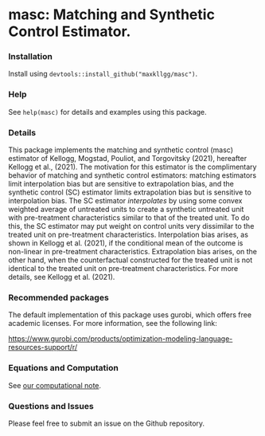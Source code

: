 
 masc: Matching and Synthetic Control Estimator.
========

### Installation

Install using `devtools::install_github("maxkllgg/masc")`. 

### Help

See `help(masc)` for details and examples using this package.

### Details

This package implements the matching and synthetic control (masc) estimator of Kellogg, Mogstad, Pouliot, and Torgovitsky (2021), hereafter Kellogg et al., (2021).
The motivation for this estimator is the complimentary behavior of matching and synthetic control estimators: matching estimators
limit interpolation bias but are sensitive to extrapolation bias, and the synthetic control (SC) estimator limits extrapolation bias
but is sensitive to interpolation bias. The SC estimator *interpolates* by using some convex weighted average of untreated units to
create a synthetic untreated unit with pre-treatment characteristics similar to that of the treated unit. To do this, the SC estimator
may put weight on control units very dissimilar to the treated unit on pre-treatment characteristics. Interpolation bias arises,
 as shown in Kellogg et al. (2021), if the conditional mean of the outcome is non-linear in pre-treatment characteristics.
Extrapolation bias arises, on the other hand, when the counterfactual constructed for the treated unit is not
identical to the treated unit on pre-treatment characteristics. For more details, see Kellogg et al. (2021).

### Recommended packages

The default implementation of this package uses gurobi, which offers free academic licenses.
For more information, see the following link:

 https://www.gurobi.com/products/optimization-modeling-language-resources-support/r/



### Equations and Computation
See [our computational note](https://github.com/maxkllgg/masc/blob/master/computation/computation.pdf).

### Questions and Issues
Please feel free to submit an issue on the Github repository.
